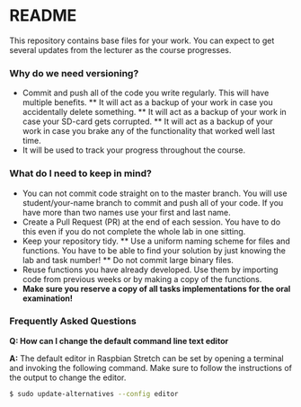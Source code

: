 # README #

This repository contains base files for your work. You can expect to get several updates from the lecturer as the course progresses.

### Why do we need versioning? ###
* Commit and push all of the code you write regularly. This will have multiple benefits.
** It will act as a backup of your work in case you accidentally delete something.
** It will act as a backup of your work in case your SD-card gets corrupted.
** It will act as a backup of your work in case you brake any of the functionality that worked well last time.
* It will be used to track your progress throughout the course.

### What do I need to keep in mind? ###
* You can not commit code straight on to the master branch. You will use student/your-name branch to commit and push all of your code. If you have more than two names use your first and last name.
* Create a Pull Request (PR) at the end of each session. You have to do this even if you do not complete the whole lab in one sitting.
* Keep your repository tidy.
** Use a uniform naming scheme for files and functions. You have to be able to find your solution by just knowing the lab and task number!
** Do not commit large binary files.
* Reuse functions you have already developed. Use them by importing code from previous weeks or by making a copy of the functions.
* **Make sure you reserve a copy of all tasks implementations for the oral examination!**

### Frequently Asked Questions ###
**Q: How can I change the default command line text editor**

**A:** The default editor in Raspbian Stretch can be set by opening a terminal and invoking the following command. Make sure to follow the instructions of the output to change the editor.
```sh
$ sudo update-alternatives --config editor
```
